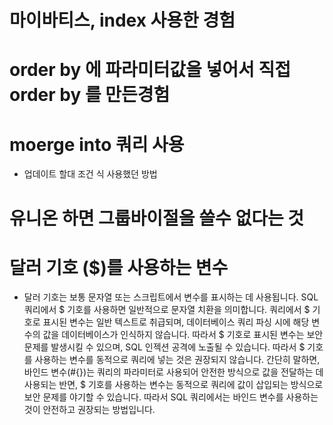 # 마이바티스, index 사용한 경험

# order by 에 파라미터값을 넣어서 직접 order by 를 만든경험

# moerge into 쿼리 사용
- 업데이트 할대 조건 식 사용했던 방법

# 유니온 하면 그룹바이절을 쓸수 없다는 것

# 달러 기호 ($)를 사용하는 변수
- 달러 기호는 보통 문자열 또는 스크립트에서 변수를 표시하는 데 사용됩니다. SQL 쿼리에서 $ 기호를 사용하면 일반적으로 문자열 치환을 의미합니다. 쿼리에서 $ 기호로 표시된 변수는 일반 텍스트로 취급되며, 데이터베이스 쿼리 파싱 시에 해당 변수의 값을 데이터베이스가 인식하지 않습니다. 따라서 $ 기호로 표시된 변수는 보안 문제를 발생시킬 수 있으며, SQL 인젝션 공격에 노출될 수 있습니다. 따라서 $ 기호를 사용하는 변수를 동적으로 쿼리에 넣는 것은 권장되지 않습니다.
간단히 말하면, 바인드 변수(#{})는 쿼리의 파라미터로 사용되어 안전한 방식으로 값을 전달하는 데 사용되는 반면, $ 기호를 사용하는 변수는 동적으로 쿼리에 값이 삽입되는 방식으로 보안 문제를 야기할 수 있습니다. 따라서 SQL 쿼리에서는 바인드 변수를 사용하는 것이 안전하고 권장되는 방법입니다.
